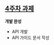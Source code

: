 ## [4주차 과제](https://github.com/pia01190/comento-bootcamp/tree/main/3%EC%A3%BC%EC%B0%A8_%EA%B3%BC%EC%A0%9C)
**개발 완성**
- API 개발
- API 가이드 문서 작성

<br>

